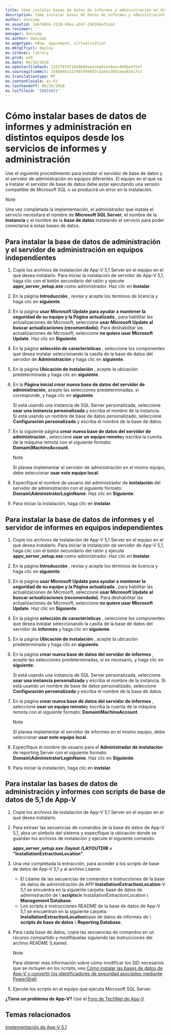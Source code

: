 ```yaml
---
title: Cómo instalar bases de datos de informes y administración en distintos equipos desde los servicios de informes y administración
description: Cómo instalar bases de datos de informes y administración en distintos equipos desde los servicios de informes y administración
author: dansimp
ms.assetid: 2a67402e-3119-40ea-a247-24d166af1ced
ms.reviewer: ''
manager: dansimp
ms.author: dansimp
ms.pagetype: mdop, appcompat, virtualization
ms.mktglfcycl: deploy
ms.sitesec: library
ms.prod: w10
ms.date: 06/16/2016
ms.openlocfilehash: 2332f674f10a9b60aa1cee814c6eac4ddbe4f5af
ms.sourcegitcommit: 354664bc527d93f80687cd2eba70d1eea024c7c3
ms.translationtype: MT
ms.contentlocale: es-ES
ms.lasthandoff: 06/26/2020
ms.locfileid: "10814031"
---
```

# Cómo instalar bases de datos de informes y administración en distintos equipos desde los servicios de informes y administración

Use el siguiente procedimiento para instalar el servidor de base de datos y el servidor de administración en equipos diferentes. El equipo en el que va a instalar el servidor de base de datos debe estar ejecutando una versión compatible de Microsoft SQL o se producirá un error en la instalación.

> [!NOTE]
> Una vez completada la implementación, el administrador que instala el servicio necesitará el nombre de **Microsoft SQL Server**, el nombre de la **instancia** y el nombre de la **base de datos** instalando el servicio para poder conectarse a estas bases de datos.

## Para instalar la base de datos de administración y el servidor de administración en equipos independientes

1. Copie los archivos de instalación de App-V 5,1 Server en el equipo en el que desea instalarlo. Para iniciar la instalación de servidor de App-V 5,1, haga clic con el botón secundario del ratón y ejecute **appv\_server\_setup.exe** como administrador. Haz clic en **Instalar**.
1. En la página **Introducción** , revise y acepte los términos de licencia y haga clic en **siguiente**.
1. En la página **usar Microsoft Update para ayudar a mantener la seguridad de su equipo y la Página actualizada** , para habilitar las actualizaciones de Microsoft, seleccione **usar Microsoft Update al buscar actualizaciones (recomendado).** Para deshabilitar las actualizaciones de Microsoft, seleccione **no quiero usar Microsoft Update**. Haz clic en **Siguiente**.
1. En la página **selección de características** , seleccione los componentes que desea instalar seleccionando la casilla de la base de datos del servidor de **Administración** y haga clic en **siguiente**.
1. En la página **Ubicación de instalación** , acepte la ubicación predeterminada y haga clic en **siguiente**.
1. En la **Página inicial crear nueva base de datos del servidor de administración**, acepte las selecciones predeterminadas, si corresponde, y haga clic en **siguiente**.

    Si está usando una instancia de SQL Server personalizada, seleccione **usar una instancia personalizada** y escriba el nombre de la instancia. \
    Si está usando un nombre de base de datos personalizado, seleccione **Configuración personalizada** y escriba el nombre de la base de datos.

1. En la siguiente página **crear nueva base de datos del servidor de administración** , seleccione **usar un equipo remoto**y escriba la cuenta de la máquina remota con el siguiente formato: **Domain\\MachineAccount**.

    > [!NOTE]
    > Si planea implementar el servidor de administración en el mismo equipo, debe seleccionar **usar este equipo local**.

1. Especifique el nombre de usuario del administrador de **instalación** del servidor de administración con el siguiente formato: **Domain\\AdministratorLoginName**. Haz clic en **Siguiente**.
1. Para iniciar la instalación, haga clic en **instalar**.

## Para instalar la base de datos de informes y el servidor de informes en equipos independientes

1. Copie los archivos de instalación de App-V 5,1 Server en el equipo en el que desea instalarlo. Para iniciar la instalación de servidor de App-V 5,1, haga clic con el botón secundario del ratón y ejecute **appv\_server\_setup.exe** como administrador. Haz clic en **Instalar**.
1. En la página **Introducción** , revise y acepte los términos de licencia y haga clic en **siguiente**.
1. En la página **usar Microsoft Update para ayudar a mantener la seguridad de su equipo y la Página actualizada** , para habilitar las actualizaciones de Microsoft, seleccione **usar Microsoft Update al buscar actualizaciones (recomendado).** Para deshabilitar las actualizaciones de Microsoft, seleccione **no quiero usar Microsoft Update**. Haz clic en **Siguiente**.
1. En la página **selección de características** , seleccione los componentes que desea instalar seleccionando la casilla de la base de datos del servidor de **informes** y haga clic en **siguiente**.
1. En la página **Ubicación de instalación** , acepte la ubicación predeterminada y haga clic en **siguiente**.
1. En la página **crear nueva base de datos del servidor de informes** , acepte las selecciones predeterminadas, si es necesario, y haga clic en **siguiente**.

    Si está usando una instancia de SQL Server personalizada, seleccione **usar una instancia personalizada** y escriba el nombre de la instancia.
    Si está usando un nombre de base de datos personalizado, seleccione **Configuración personalizada** y escriba el nombre de la base de datos.

1. En la página **crear nueva base de datos del servidor de informes** , seleccione **usar un equipo remoto**y escriba la cuenta de la máquina remota con el siguiente formato: **Domain\\MachineAccount**.

    > [!NOTE]
    > Si planea implementar el servidor de informes en el mismo equipo, debe seleccionar **usar este equipo local**.

1. Especifique el nombre de usuario para el **Administrador de instalación** de reporting Server con el siguiente formato: **Domain\\AdministratorLoginName**. Haz clic en **Siguiente**.
1. Para iniciar la instalación, haga clic en **instalar**.

## Para instalar las bases de datos de administración y informes con scripts de base de datos de 5,1 de App-V

1. Copie los archivos de instalación de App-V 5,1 Server en el equipo en el que desea instalarlo.
1. Para extraer las secuencias de comandos de la base de datos de App-V 5,1, abra un símbolo del sistema y especifique la ubicación donde se guardan los archivos de instalación y ejecute el siguiente comando:

    **appv\_server\_setup.exe** **/layout** **/LAYOUTDIR = "InstallationExtractionLocation"**.

1. Una vez completada la extracción, para acceder a los scripts de base de datos de App-V 5,1 y al archivo Léame:

    - El Léame de las secuencias de comandos e instrucciones de la base de datos de administración de APP **InstallationExtractionLocation**-V 5,1 se encuentra en la siguiente carpeta: base de datos de administración de  \\  **scripts**de InstallationExtractionLocation  \\  **Management Database**.
    - Los scripts e instrucciones README de la base de datos de App-V 5,1 se encuentran en la siguiente carpeta: **InstallationExtractionLocation**base de datos de informes de  \\  **scripts de base de datos**  \\  **Reporting Database**.

1. Para cada base de datos, copie las secuencias de comandos en un recurso compartido y modifíquelas siguiendo las instrucciones del archivo README (Léame).

    > [!NOTE]
    > Para obtener más información sobre cómo modificar los SID necesarios que se incluyen en los scripts, vea [Cómo instalar las bases de datos de App-V y convertir los identificadores de seguridad asociados mediante PowerShell](how-to-install-the-app-v-databases-and-convert-the-associated-security-identifiers--by-using-powershell51.md).

1. Ejecute los scripts en el equipo que ejecuta Microsoft SQL Server.

**¿Tiene un problema de App-V?** Use el [Foro de TechNet de App-V](https://social.technet.microsoft.com/Forums/home?forum=mdopappv).

## Temas relacionados

[Implementación de App-V 5.1](deploying-app-v-51.md)
